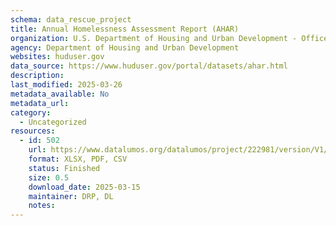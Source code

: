 ```yaml
---
schema: data_rescue_project 
title: Annual Homelessness Assessment Report (AHAR)
organization: U.S. Department of Housing and Urban Development - Office of Policy Development and Research
agency: Department of Housing and Urban Development
websites: huduser.gov
data_source: https://www.huduser.gov/portal/datasets/ahar.html
description: 
last_modified: 2025-03-26
metadata_available: No
metadata_url: 
category:
  - Uncategorized
resources:
  - id: 502
    url: https://www.datalumos.org/datalumos/project/222981/version/V1/view
    format: XLSX, PDF, CSV
    status: Finished
    size: 0.5
    download_date: 2025-03-15
    maintainer: DRP, DL
    notes: 
---
```

